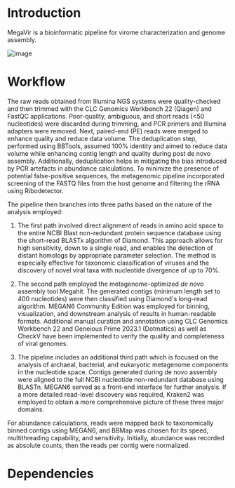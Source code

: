 <h1 class="entry-title" itemprop="headline"> Introduction </h1>

MegaVir is a bioinformatic pipeline for virome characterization and genome assembly.

![image](https://github.com/balazshorvathreal/MegaVir/assets/82114449/bb492788-b4b6-4a6a-91d8-fc6565dfc97d)


<h1 class="entry-title" itemprop="headline"> Workflow </h1>

The raw reads obtained from Illumina NGS systems were quality-checked and then trimmed with the CLC Genomics Workbench 22 (Qiagen) and FastQC applications. Poor-quality, ambiguous, and short reads (<50 nucleotides) were discarded during trimming, and PCR primers and Illumina adapters were removed. Next, paired-end (PE) reads were merged to enhance quality and reduce data volume. The deduplication step, performed using BBTools, assumed 100% identity and aimed to reduce data volume while enhancing contig length and quality during post de novo assembly. Additionally, deduplication helps in mitigating the bias introduced by PCR artefacts in abundance calculations. To minimize the presence of potential false-positive sequences, the metagenomic pipeline incorporated screening of the FASTQ files from the host genome and filtering the rRNA using Ribodetector. 

The pipeline then branches into three paths based on the nature of the analysis employed: 

1. The first path involved direct alignment of reads in amino acid space to the entire NCBI Blast non-redundant protein sequence database using the short-read BLASTx algorithm of Diamond. This approach allows for high sensitivity, down to a single read, and enables the detection of distant homologs by appropriate parameter selection. The method is especially effective for taxonomic classification of viruses and the discovery of novel viral taxa with nucleotide divergence of up to 70%. 

2. The second path employed the metagenome-optimized _de novo_ assembly tool Megahit. The generated contigs (minimum length set to 400 nucleotides) were then classified using Diamond's long-read algorithm. MEGAN6 Community Edition was employed for binning, visualization, and downstream analysis of results in human-readable formats. Additional manual curation and annotation using CLC Genomics Workbench 22 and Geneious Prime 2023.1 (Dotmatics) as well as CheckV have been implemented to verify the quality and completeness of viral genomes. 

3. The pipeline includes an additional third path which is focused on the analysis of archaeal, bacterial, and eukaryotic metagenome components in the nucleotide space. Contigs generated during de novo assembly were aligned to the full NCBI nucleotide non-redundant database using BLASTn. MEGAN6 served as a front-end interface for further analysis. If a more detailed read-level discovery was required, Kraken2 was employed to obtain a more comprehensive picture of these three major domains.

For abundance calculations, reads were mapped back to taxonomically binned contigs using MEGAN6, and BBMap was chosen for its speed, multithreading capability, and sensitivity. Initially, abundance was recorded as absolute counts, then the reads per contig were normalized.

<h1 class="entry-title" itemprop="headline"> Dependencies </h1>
